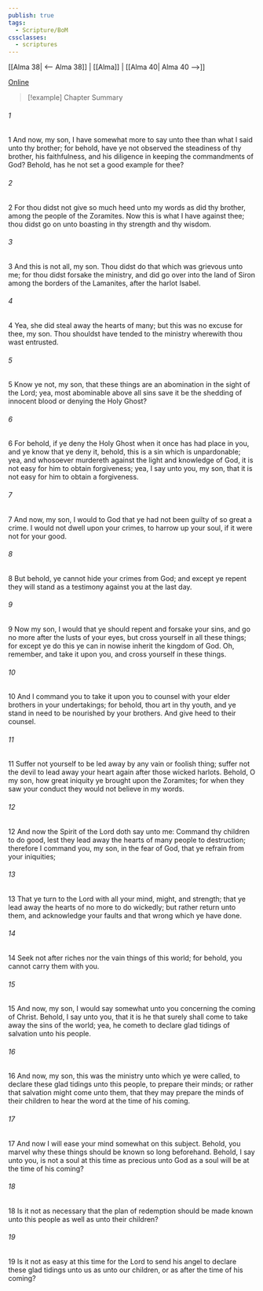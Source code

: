 ```yaml
---
publish: true
tags:
  - Scripture/BoM
cssclasses:
  - scriptures
---
```

[[Alma 38| <-- Alma 38]] | [[Alma]] | [[Alma 40| Alma 40 -->]]

[Online](https://churchofjesuschrist.org/study/scriptures/bofm/alma/39?lang=eng)

>[!example] Chapter Summary
>
###### 1
1 And now, my son, I have somewhat more to say unto thee than what I said unto thy brother; for behold, have ye not observed the steadiness of thy brother, his faithfulness, and his diligence in keeping the commandments of God? Behold, has he not set a good example for thee?
###### 2
2 For thou didst not give so much heed unto my words as did thy brother, among the people of the Zoramites. Now this is what I have against thee; thou didst go on unto boasting in thy strength and thy wisdom.
###### 3
3 And this is not all, my son. Thou didst do that which was grievous unto me; for thou didst forsake the ministry, and did go over into the land of Siron among the borders of the Lamanites, after the harlot Isabel.
###### 4
4 Yea, she did steal away the hearts of many; but this was no excuse for thee, my son. Thou shouldst have tended to the ministry wherewith thou wast entrusted.
###### 5
5 Know ye not, my son, that these things are an abomination in the sight of the Lord; yea, most abominable above all sins save it be the shedding of innocent blood or denying the Holy Ghost?
###### 6
6 For behold, if ye deny the Holy Ghost when it once has had place in you, and ye know that ye deny it, behold, this is a sin which is unpardonable; yea, and whosoever murdereth against the light and knowledge of God, it is not easy for him to obtain forgiveness; yea, I say unto you, my son, that it is not easy for him to obtain a forgiveness.
###### 7
7 And now, my son, I would to God that ye had not been guilty of so great a crime. I would not dwell upon your crimes, to harrow up your soul, if it were not for your good.
###### 8
8 But behold, ye cannot hide your crimes from God; and except ye repent they will stand as a testimony against you at the last day.
###### 9
9 Now my son, I would that ye should repent and forsake your sins, and go no more after the lusts of your eyes, but cross yourself in all these things; for except ye do this ye can in nowise inherit the kingdom of God. Oh, remember, and take it upon you, and cross yourself in these things.
###### 10
10 And I command you to take it upon you to counsel with your elder brothers in your undertakings; for behold, thou art in thy youth, and ye stand in need to be nourished by your brothers. And give heed to their counsel.
###### 11
11 Suffer not yourself to be led away by any vain or foolish thing; suffer not the devil to lead away your heart again after those wicked harlots. Behold, O my son, how great iniquity ye brought upon the Zoramites; for when they saw your conduct they would not believe in my words.
###### 12
12 And now the Spirit of the Lord doth say unto me: Command thy children to do good, lest they lead away the hearts of many people to destruction; therefore I command you, my son, in the fear of God, that ye refrain from your iniquities;
###### 13
13 That ye turn to the Lord with all your mind, might, and strength; that ye lead away the hearts of no more to do wickedly; but rather return unto them, and acknowledge your faults and that wrong which ye have done.
###### 14
14 Seek not after riches nor the vain things of this world; for behold, you cannot carry them with you.
###### 15
15 And now, my son, I would say somewhat unto you concerning the coming of Christ. Behold, I say unto you, that it is he that surely shall come to take away the sins of the world; yea, he cometh to declare glad tidings of salvation unto his people.
###### 16
16 And now, my son, this was the ministry unto which ye were called, to declare these glad tidings unto this people, to prepare their minds; or rather that salvation might come unto them, that they may prepare the minds of their children to hear the word at the time of his coming.
###### 17
17 And now I will ease your mind somewhat on this subject. Behold, you marvel why these things should be known so long beforehand. Behold, I say unto you, is not a soul at this time as precious unto God as a soul will be at the time of his coming?
###### 18
18 Is it not as necessary that the plan of redemption should be made known unto this people as well as unto their children?
###### 19
19 Is it not as easy at this time for the Lord to send his angel to declare these glad tidings unto us as unto our children, or as after the time of his coming?



